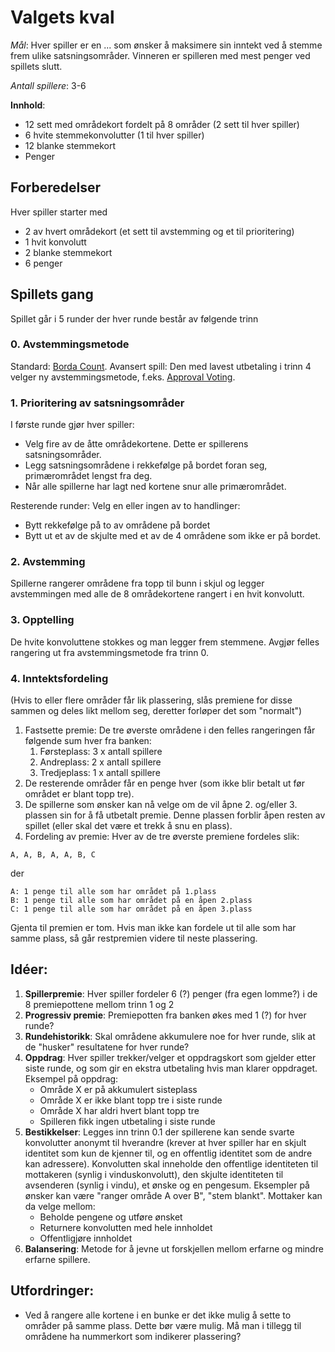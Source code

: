 # Valgets kval

*Mål*: Hver spiller er en ... som ønsker å maksimere sin inntekt ved å stemme frem ulike satsningsområder.
Vinneren er spilleren med mest penger ved spillets slutt.

*Antall spillere*: 3-6

**Innhold**:
- 12 sett med områdekort fordelt på 8 områder (2 sett til hver spiller)
- 6 hvite stemmekonvolutter (1 til hver spiller)
- 12 blanke stemmekort
- Penger

## Forberedelser
Hver spiller starter med
- 2 av hvert områdekort (et sett til avstemming og et til prioritering)
- 1 hvit konvolutt
- 2 blanke stemmekort
- 6 penger

## Spillets gang
Spillet går i 5 runder der hver runde består av følgende trinn

### 0. Avstemmingsmetode
Standard: [Borda Count](https://en.wikipedia.org/wiki/Borda_count). Avansert spill: Den med lavest utbetaling i trinn 4 velger ny avstemmingsmetode, f.eks. [Approval Voting](https://en.wikipedia.org/wiki/Approval_voting).

### 1. Prioritering av satsningsområder
I første runde gjør hver spiller: 
- Velg fire av de åtte områdekortene. Dette er spillerens satsningsområder.
- Legg satsningsområdene i rekkefølge på bordet foran seg, primærområdet lengst fra deg.
- Når alle spillerne har lagt ned kortene snur alle primærområdet.

Resterende runder: Velg en eller ingen av to handlinger:
- Bytt rekkefølge på to av områdene på bordet
- Bytt ut et av de skjulte med et av de 4 områdene som ikke er på bordet.

### 2. Avstemming
Spillerne rangerer områdene fra topp til bunn i skjul og legger avstemmingen med alle de 8 områdekortene rangert i en hvit konvolutt.

### 3. Opptelling
De hvite konvoluttene stokkes og man legger frem stemmene.
Avgjør felles rangering ut fra avstemmingsmetode fra trinn 0.

### 4. Inntektsfordeling
(Hvis to eller flere områder får lik plassering, slås premiene for disse sammen og deles likt mellom seg, deretter forløper det som "normalt")
1. Fastsette premie: De tre øverste områdene i den felles rangeringen får følgende sum hver fra banken:
    1. Førsteplass: 3 x antall spillere
    2. Andreplass: 2 x antall spillere
    3. Tredjeplass: 1 x antall spillere
2. De resterende områder får en penge hver (som ikke blir betalt ut før området er blant topp tre).
3. De spillerne som ønsker kan nå velge om de vil åpne 2. og/eller 3. plassen sin for å få utbetalt premie. Denne plassen forblir åpen resten av spillet (eller skal det være et trekk å snu en plass).
4. Fordeling av premie: Hver av de tre øverste premiene fordeles slik:
```
A, A, B, A, A, B, C
```
der
```
A: 1 penge til alle som har området på 1.plass
B: 1 penge til alle som har området på en åpen 2.plass
C: 1 penge til alle som har området på en åpen 3.plass
```
Gjenta til premien er tom. Hvis man ikke kan fordele ut til alle som har samme plass, så går restpremien videre til neste plassering. 

## Idéer:
1. **Spillerpremie**: Hver spiller fordeler 6 (?) penger (fra egen lomme?) i de 8 premiepottene mellom trinn 1 og 2
2. **Progressiv premie**: Premiepotten fra banken økes med 1 (?) for hver runde?
3. **Rundehistorikk**: Skal områdene akkumulere noe for hver runde, slik at de "husker" resultatene for hver runde?
4. **Oppdrag**: Hver spiller trekker/velger et oppdragskort som gjelder etter siste runde, og som gir en ekstra utbetaling hvis man klarer oppdraget.
Eksempel på oppdrag:
    - Område X er på akkumulert sisteplass
    - Område X er ikke blant topp tre i siste runde
    - Område X har aldri hvert blant topp tre
    - Spilleren fikk ingen utbetaling i siste runde
5. **Bestikkelser**: Legges inn trinn 0.1 der spillerene kan sende svarte konvolutter anonymt til hverandre (krever at hver spiller har en skjult identitet som kun de kjenner til, og en offentlig identitet som de andre kan adressere). Konvolutten skal inneholde den offentlige identiteten til mottakeren (synlig i vinduskonvolutt), den skjulte identiteten til avsenderen (synlig i vindu), et ønske og en pengesum. Eksempler på ønsker kan være "ranger område A over B", "stem blankt". Mottaker kan da velge mellom:
    - Beholde pengene og utføre ønsket
    - Returnere konvolutten med hele innholdet
    - Offentligjøre innholdet
6. **Balansering**: Metode for å jevne ut forskjellen mellom erfarne og mindre erfarne spillere.

## Utfordringer:
- Ved å rangere alle kortene i en bunke er det ikke mulig å sette to områder på samme plass. Dette bør være mulig. Må man i tillegg til områdene ha nummerkort som indikerer plassering?
